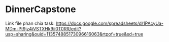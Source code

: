 # DinnerCapstone
Link file phan chia task:
https://docs.google.com/spreadsheets/d/1PAcyUa-MDm-Pt9jz4iVSTXHk9ij0T0RR/edit?usp=sharing&ouid=113574885173096616063&rtpof=true&sd=true
